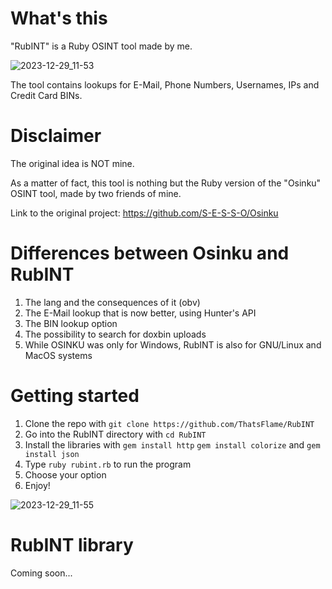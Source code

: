 # What's this
"RubINT" is a Ruby OSINT tool made by me.

![2023-12-29_11-53](https://github.com/ThatsFlame/RubINT/assets/99051294/981efaa4-fc09-4c9c-9486-869a01d30f9f)

The tool contains lookups for E-Mail, Phone Numbers, Usernames, IPs and Credit Card BINs.

# Disclaimer 

The original idea is NOT mine.

As a matter of fact, this tool is nothing but the Ruby version of the "Osinku" OSINT tool, made by two friends of mine.

Link to the original project: https://github.com/S-E-S-S-O/Osinku

# Differences between Osinku and RubINT

1. The lang and the consequences of it (obv)
2. The E-Mail lookup that is now better, using Hunter's API
3. The BIN lookup option
4. The possibility to search for doxbin uploads
5. While OSINKU was only for Windows, RubINT is also for GNU/Linux and MacOS systems

# Getting started 

1. Clone the repo with ```git clone https://github.com/ThatsFlame/RubINT```
2. Go into the RubINT directory with ```cd RubINT```
3. Install the libraries with `gem install http` `gem install colorize` and `gem install json`
4. Type `ruby rubint.rb` to run the program 
5. Choose your option
6. Enjoy!

![2023-12-29_11-55](https://github.com/ThatsFlame/RubINT/assets/99051294/e8ab9699-41a5-4af4-9a69-1e470e767420)


# RubINT library

Coming soon...
